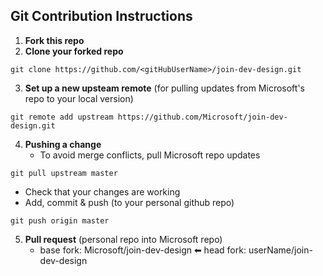 
## Git Contribution Instructions
1. **Fork this repo**
2. **Clone your forked repo**
```
git clone https://github.com/<gitHubUserName>/join-dev-design.git
```

3. **Set up a new upsteam remote** (for pulling updates from Microsoft's repo to your local version)
```
git remote add upstream https://github.com/Microsoft/join-dev-design.git
```
4. **Pushing a change**
   - To avoid merge conflicts, pull Microsoft repo updates
```
git pull upstream master
```
   - Check that your changes are working
   - Add, commit & push (to your personal github repo)
```
git push origin master
```
5. **Pull request** (personal repo into Microsoft repo)
   - base fork: Microsoft/join-dev-design ⬅ head fork: userName/join-dev-design
